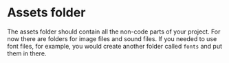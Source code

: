 
# Assets folder

The assets folder should contain all the non-code parts of your project. For now there are folders for image files and sound files. If you needed to use font files, for example, you would create another folder called `fonts` and put them in there.
